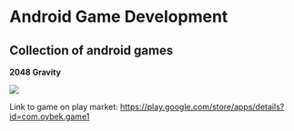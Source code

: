 # Android Game Development
Collection of android games
--

**2048 Gravity**

![](https://giant.gfycat.com/CreepySkeletalFirefly.gif)

Link to game on play market:
https://play.google.com/store/apps/details?id=com.oybek.game1

